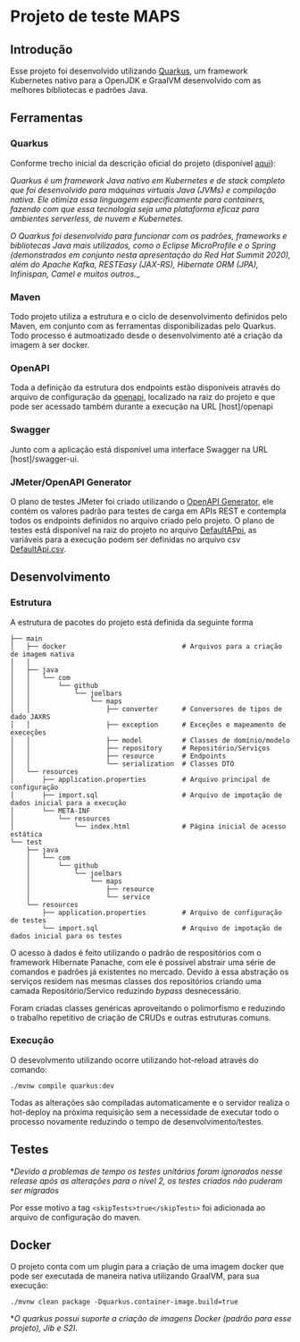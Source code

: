 # Projeto de teste MAPS

## Introdução

Esse projeto foi desenvolvido utilizando [Quarkus](https://quarkus.io/), um framework Kubernetes
nativo para a OpenJDK e GraalVM desenvolvido com as melhores bibliotecas e padrões Java.

## Ferramentas

### Quarkus

Conforme trecho inicial da descrição oficial do projeto (disponível [aqui](https://www.redhat.com/pt-br/topics/cloud-native-apps/what-is-quarkus)):

_Quarkus é um framework Java nativo em Kubernetes e de stack completo que foi desenvolvido para máquinas virtuais Java (JVMs) e compilação nativa. Ele otimiza essa linguagem especificamente para containers, fazendo com que essa tecnologia seja uma plataforma eficaz para ambientes serverless, de nuvem e Kubernetes._

_O Quarkus foi desenvolvido para funcionar com os padrões, frameworks e bibliotecas Java mais utilizados, como o Eclipse MicroProfile e o Spring (demonstrados em conjunto nesta apresentação do Red Hat Summit 2020), além do Apache Kafka, RESTEasy (JAX-RS), Hibernate ORM (JPA), Infinispan, Camel e muitos outros.__

### Maven

Todo projeto utiliza a estrutura e o ciclo de desenvolvimento definidos pelo Maven, em conjunto com 
as ferramentas disponibilizadas pelo Quarkus. Todo processo é autmoatizado desde o desenvolvimento
até a criação da imagem à ser docker.

### OpenAPI

Toda a definição da estrutura dos endpoints estão disponíveis através do arquivo de configuração da
[openapi](openapi), localizado na raiz do projeto e que pode ser acessado também durante a execução 
na URL [host]/openapi

### Swagger

Junto com a aplicação está disponível uma interface Swagger na URL [host]/swagger-ui.

### JMeter/OpenAPI Generator

O plano de testes JMeter foi criado utilizando o [OpenAPI Generator](https://openapi-generator.tech/),
ele contém os valores padrão para testes de carga em APIs REST e contempla todos os endpoints definidos
no arquivo criado pelo projeto. O plano de testes está disponível na raiz do projeto no arquivo [DefaultAPpi](DefaultApi.jmx),
as variáveis para a execução podem ser definidas no arquivo csv [DefaultApi.csv](DefaultApi.csv).

## Desenvolvimento

### Estrutura

A estrutura de pacotes do projeto está definida da seguinte forma

```src
├── main
│   ├── docker                             # Arquivos para a criação de imagem nativa 
│   │   
│   ├── java
│   │   └── com
│   │       └── github
│   │           └── joelbars
│   │               └── maps
│   │                   ├── converter      # Conversores de tipos de dado JAXRS
│   │                   ├── exception      # Exceções e mapeamento de execeções
│   │                   ├── model          # Classes de domínio/modelo
│   │                   ├── repository     # Repositório/Serviços
│   │                   ├── resource       # Endpoints
│   │                   └── serialization  # Classes DTO 
│   └── resources
│       ├── application.properties         # Arquivo principal de configuração 
│       ├── import.sql                     # Arquivo de impotação de dados inicial para a execução
│       └── META-INF
│           └── resources
│               └── index.html             # Página inicial de acesso estática
└── test
    ├── java
    │   └── com
    │       └── github
    │           └── joelbars
    │               └── maps
    │                   ├── resource
    │                   └── service
    └── resources
        ├── application.properties         # Arquivo de configuração de testes
        └── import.sql                     # Arquivo de impotação de dados inicial para os testes
```

O acesso à dados é feito utilizando o padrão de respositórios com o framework Hibernate Panache, com
ele é possivel abstrair uma série de comandos e padrões já existentes no mercado. Devido à essa abstração
os serviços residem nas mesmas classes dos repositórios criando uma camada Repositório/Servico reduzindo
_bypass_ desnecessário.

Foram criadas classes genéricas aproveitando o polimorfismo e reduzindo o trabalho repetitivo de criação de
CRUDs e outras estruturas comuns.

### Execução

O desevolvmento utilizando ocorre utilizando hot-reload através do comando:

```./mvnw compile quarkus:dev```

Todas as alterações são compiladas automaticamente e o servidor realiza o hot-deploy na próxima requisição
sem a necessidade de executar todo o processo novamente reduzindo o tempo de desenvolvimento/testes.

## Testes

*_Devido a problemas de tempo os testes unitários foram ignorados nesse release após as alterações para o nível 2,
os testes criados não puderam ser migrados_

Por esse motivo a tag `<skipTests>true</skipTests>` foi adicionada ao arquivo de configuração do maven. 

## Docker

O projeto conta com um plugin para a criação de uma imagem docker que pode ser executada de maneira nativa
utilizando GraalVM, para sua execução:

``./mvnw clean package -Dquarkus.container-image.build=true``

*_O quarkus possui suporte a criação de imagens Docker (padrão para esse projeto), Jib e S2I_.